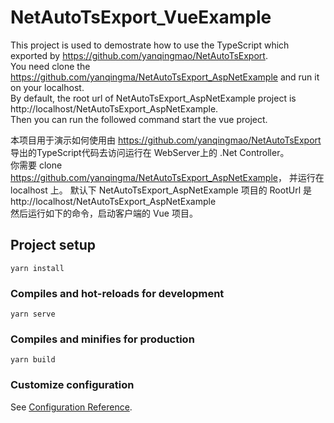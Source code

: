 # NetAutoTsExport_VueExample

This project is used to demostrate how to use the TypeScript which exported by <https://github.com/yanqingmao/NetAutoTsExport>.  
You need clone the <https://github.com/yanqingma/NetAutoTsExport_AspNetExample> and run it on your localhost.  
By default, the root url of NetAutoTsExport_AspNetExample project is http://localhost/NetAutoTsExport_AspNetExample.  
Then you can run the followed command start the vue project.

本项目用于演示如何使用由 <https://github.com/yanqingmao/NetAutoTsExport> 导出的TypeScript代码去访问运行在 WebServer上的 .Net Controller。  
你需要 clone <https://github.com/yanqingma/NetAutoTsExport_AspNetExample>， 并运行在 localhost 上。
默认下 NetAutoTsExport_AspNetExample 项目的 RootUrl 是 http://localhost/NetAutoTsExport_AspNetExample  
然后运行如下的命令，启动客户端的 Vue 项目。  


## Project setup

```nodejs
yarn install
```

### Compiles and hot-reloads for development

```nodejs
yarn serve
```

### Compiles and minifies for production

```nodejs
yarn build
```

### Customize configuration

See [Configuration Reference](https://yanqingmao.github.io/NetAutoTsExport/html/README.html).
